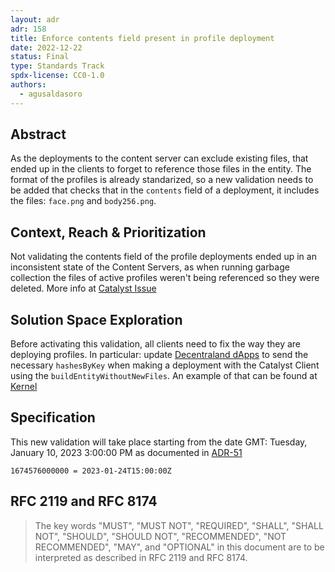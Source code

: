 ```yaml
---
layout: adr
adr: 158 
title: Enforce contents field present in profile deployment
date: 2022-12-22
status: Final
type: Standards Track
spdx-license: CC0-1.0
authors:
  - agusaldasoro
---
```


## Abstract

As the deployments to the content server can exclude existing files, that ended up in the clients to forget to reference those files in the entity. The format of the profiles is already standarized, so a new validation needs to be added that checks that in the `contents` field of a deployment, it includes the files: `face.png` and `body256.png`.

## Context, Reach & Prioritization

Not validating the contents field of the profile deployments ended up in an inconsistent state of the Content Servers, as when running garbage collection the files of active profiles weren't being referenced so they were deleted.
More info at [Catalyst Issue](https://github.com/decentraland/catalyst/issues/1370)

## Solution Space Exploration

Before activating this validation, all clients need to fix the way they are deploying profiles. In particular: update [Decentraland dApps](https://github.com/decentraland/decentraland-dapps/blob/de92b4cc4ac701e6f51a92802bbaa27fdda22897/src/lib/entities.ts#L94) to send the necessary `hashesByKey` when making a deployment with the Catalyst Client using the `buildEntityWithoutNewFiles`. An example of that can be found at [Kernel](https://github.com/decentraland/kernel/blob/3eb437a4a956abaa4dfd287eb5c85c0d5b1d9112/packages/shared/profiles/sagas.ts#L452)


## Specification

This new validation will take place starting from the date GMT: Tuesday, January 10, 2023 3:00:00 PM as documented in [ADR-51](/adr/ADR-51)

`1674576000000 = 2023-01-24T15:00:00Z`

## RFC 2119 and RFC 8174

> The key words "MUST", "MUST NOT", "REQUIRED", "SHALL", "SHALL NOT", "SHOULD", "SHOULD NOT", "RECOMMENDED", "NOT RECOMMENDED", "MAY", and "OPTIONAL" in this document are to be interpreted as described in RFC 2119 and RFC 8174.
